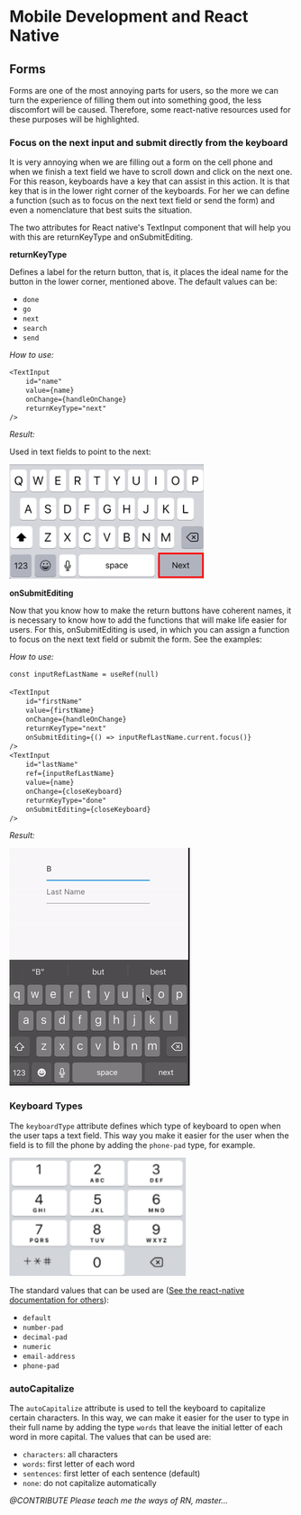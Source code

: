 # Mobile Development and React Native

## Forms

Forms are one of the most annoying parts for users, so the more we can turn the experience of filling them out into something good, the less discomfort will be caused. Therefore, some react-native resources used for these purposes will be highlighted.


### Focus on the next input and submit directly from the keyboard

It is very annoying when we are filling out a form on the cell phone and when we finish a text field we have to scroll down and click on the next one. For this reason, keyboards have a key that can assist in this action. It is that key that is in the lower right corner of the keyboards. For her we can define a function (such as to focus on the next text field or send the form) and even a nomenclature that best suits the situation.

The two attributes for React native's TextInput component that will help you with this are returnKeyType and onSubmitEditing.

**returnKeyType**

Defines a label for the return button, that is, it places the ideal name for the button in the lower corner, mentioned above.
The default values ​​can be:
- `done`
- `go`
- `next`
- `search`
- `send`

*How to use:*

    <TextInput
	    id="name"
	    value={name}
	    onChange={handleOnChange}
	    returnKeyType="next"
    />

*Result:*

Used in text fields to point to the next:

![Used in text fields to point to the next](./assets/mobile-development/button-next.png)


**onSubmitEditing**

Now that you know how to make the return buttons have coherent names, it is necessary to know how to add the functions that will make life easier for users. For this, onSubmitEditing is used, in which you can assign a function to focus on the next text field or submit the form. See the examples:

*How to use:*

    const inputRefLastName = useRef(null)
    
    <TextInput
	    id="firstName"
	    value={firstName}
	    onChange={handleOnChange}
	    returnKeyType="next"
	    onSubmitEditing={() => inputRefLastName.current.focus()}
    />
    <TextInput
	    id="lastName"
	    ref={inputRefLastName}
		value={name}
	    onChange={closeKeyboard}
	    returnKeyType="done"
	    onSubmitEditing={closeKeyboard}
    />

*Result:*

![Used onSubmitEditing](./assets/mobile-development/on-submit-editing.gif)

### Keyboard Types

The `keyboardType` attribute defines which type of keyboard to open when the user taps a text field. This way you make it easier for the user when the field is to fill the phone by adding the `phone-pad` type, for example.

![phone pad keyboard](./assets/mobile-development/phone-pad.png)

The standard values that can be used are ([See the react-native documentation for others](https://reactnative.dev/docs/textinput#keyboardtype)):

-   `default`
-   `number-pad`
-   `decimal-pad`
-   `numeric`
-   `email-address`
-   `phone-pad`


### autoCapitalize

The `autoCapitalize` attribute is used to tell the keyboard to capitalize certain characters. In this way, we can make it easier for the user to type in their full name by adding the type `words` that leave the initial letter of each word in more capital.
The values that can be used are:

-   `characters`: all characters
-   `words`: first letter of each word
-   `sentences`: first letter of each sentence (default)
-   `none`: do not capitalize automatically





*@CONTRIBUTE Please teach me the ways of RN, master...*
